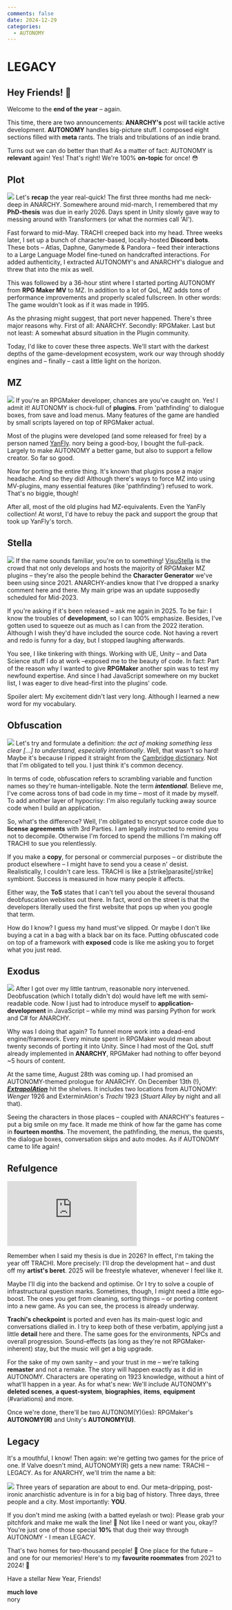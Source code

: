 ```yaml
---
comments: false
date: 2024-12-29
categories:
  - AUTONOMY
---
```


# LEGACY

## Hey Friends! 👋

Welcome to the **end of the year** – again.

This time, there are two announcements: **ANARCHY's** post will tackle active development. **AUTONOMY** handles big-picture stuff. I composed eight sections filled with **meta** rants. The trials and tribulations of an indie brand. 

Turns out we can do better than that! As a matter of fact: AUTONOMY is **relevant** again!
Yes! That's right! We're 100% **on-topic** for once! 😳

## Plot
![](/assets/blog/images/steam/2024/6d8363fdb499c27008a4addd9387422791043c48.png)
Let's **recap** the year real-quick! The first three months had me neck-deep in ANARCHY. Somewhere around mid-march, I remembered that my **PhD-thesis** was due in early 2026. Days spent in Unity slowly gave way to messing around with Transformers (or what the normies call 'AI').

Fast forward to mid-May. TRACHI creeped back into my head. Three weeks later, I set up a bunch of character-based, locally-hosted **Discord bots**. These bots – Atlas, Daphne, Ganymede & Pandora – feed their interactions to a Large Language Model fine-tuned on handcrafted interactions. For added authenticity, I extracted AUTONOMY's and ANARCHY's dialogue and threw that into the mix as well. 

This was followed by a 36-hour stint where I started porting AUTONOMY from **RPG Maker MV** to MZ. In addition to a lot of QoL, MZ adds tons of performance improvements and properly scaled fullscreen. In other words: The game wouldn't look as if it was made in 1995. 

As the phrasing might suggest, that port never happened. There's three major reasons why. First of all: ANARCHY. Secondly: RPGMaker. Last but not least: A somewhat absurd situation in the Plugin community. 

Today, I'd like to cover these three aspects. We'll start with the darkest depths of the game-development ecosystem, work our way through shoddy engines and – finally – cast a little light on the horizon.

## MZ
![](/assets/blog/images/steam/2024/4c5a82c1daf4dd460e75ac408630cb19cd7457da.png)
If you're an RPGMaker developer, chances are you've caught on. Yes! I admit it! AUTONOMY is chock-full of **plugins**. From 'pathfinding' to dialogue boxes, from save and load menus. Many features of the game are handled by small scripts layered on top of RPGMaker actual.

Most of the plugins were developed (and some released for free) by a person named [YanFly](http://yanfly.moe/). nory being a good-boy, I bought the full-pack. Largely to make AUTONOMY a better game, but also to support a fellow creator. So far so good. 

Now for porting the entire thing. It's known that plugins pose a major headache. And so they did! Although there's ways to force MZ into using MV-plugins, many essential features (like 'pathfinding') refused to work. That's no biggie, though!

After all, most of the old plugins had MZ-equivalents. Even the YanFly collection! At worst, I'd have to rebuy the pack and support the group that took up YanFly's torch.

## Stella
![](/assets/blog/images/steam/2024/58ce037641b0429b94a797df7305f2c03f09d82f.png)
If the name sounds familiar, you're on to something! [VisuStella](https://visustella.itch.io/) is the crowd that not only develops and hosts the majority of RPGMaker MZ plugins – they're also the people behind the **Character Generator** we've been using since 2021. ANARCHY-andies know that I've dropped a snarky comment here and there. My main gripe was an update supposedly scheduled for Mid-2023.

If you're asking if it's been released – ask me again in 2025. To be fair: I know the troubles of **development**, so I can 100% emphasize. Besides, I've gotten used to squeeze out as much as I can from the 2022 iteration. Although I wish they'd have included the source code. Not having a revert and redo is funny for a day, but I stopped laughing afterwards.

You see, I like tinkering with things. Working with UE, Unity – and Data Science stuff I do at work –exposed me to the beauty of code. In fact: Part of the reason why I wanted to give **RPGMaker** another spin was to test my newfound expertise. And since I had JavaScript somewhere on my bucket list, I was eager to dive head-first into the plugins' code.

Spoiler alert: My excitement didn't last very long. Although I learned a new word for my vocabulary.

## Obfuscation
![](/assets/blog/images/steam/2024/09e4759533470b7016287cf4ea70e9d5f2fbbb69.png)
Let's try and formulate a definition: *the act of making something less clear [...] to understand, especially intentionally*. Well, that wasn't so hard! Maybe it's because I ripped it straight from the [Cambridge dictionary](https://dictionary.cambridge.org/dictionary/english/obfuscation). Not that I'm obligated to tell you. I just think it's common decency.

In terms of code, obfuscation refers to scrambling variable and function names so they're human-intelligable. Note the term ***intentional***. Believe me, I've come across tons of bad code in my time – most of it made by myself. To add another layer of hypocrisy: I'm also regularly tucking away source code when I build an application.

So, what's the difference? Well, I'm obligated to encrypt source code due to **license agreements** with 3rd Parties. I am legally instructed to remind you not to decompile. Otherwise I'm forced to spend the millions I'm making off TRACHI to sue you relentlessly.

If you make a **copy**, for personal or commercial purposes – or distribute the product elsewhere – I might have to send you a cease n' desist. Realistically, I couldn't care less. TRACHI is like a [strike]parasite[/strike] symbiont. Success is measured in how many people it affects. 

Either way, the **ToS** states that I can't tell you about the several thousand deobfuscation websites out there. In fact, word on the street is that the developers literally used the first website that pops up when you google that term.

How do I know? I guess my hand must've slipped. Or maybe I don't like buying a cat in a bag with a black bar on its face. Putting obfuscated code on top of a framework with **exposed** code is like me asking you to forget what you just read.

## Exodus
![](/assets/blog/images/steam/2024/d1824312bfbdacb0ab09f8990347fbdc43ce5a05.png)
After I got over my little tantrum, reasonable nory intervened. Deobfuscation (which I totally didn't do) would have left me with semi-readable code. Now I just had to introduce myself to **application-development** in JavaScript – while my mind was parsing Python for work and C# for ANARCHY.

Why was I doing that again? To funnel more work into a dead-end engine/framework. Every minute spent in RPGMaker would mean about twenty seconds of porting it into Unity. Since I had most of the QoL stuff already implemented in **ANARCHY**, RPGMaker had nothing to offer beyond ~5 hours of content.

At the same time, August 28th was coming up. I had promised an AUTONOMY-themed prologue for ANARCHY. On December 13th (!), ***[ExtrapolAtion](https://store.steampowered.com/news/app/2169000/view/509566179781641078?l=english)*** hit the shelves. It includes two locations from AUTONOMY: *Wenger* 1926 and ExterminAtion's *Trachi* 1923 (*Stuart Alley* by night and all that).

Seeing the characters in those places – coupled with ANARCHY's features – put a big smile on my face. It made me think of how far the game has come in **fourteen months**. The movement, the pathfinding, the menus, the quests, the dialogue boxes, conversation skips and auto modes. As if AUTONOMY came to life again!

## Refulgence

<div class="md-embed md-embed--16-9">
<iframe allowfullscreen="" frameborder="0" src="https://www.youtube.com/embed/5-92Ps25N-M"></iframe>
</div>

Remember when I said my thesis is due in 2026? In effect, I'm taking the year off TRACHI. More precisely: I'll drop the development hat – and dust off my **artist's beret**. 2025 will be freestyle whatever, whenever I feel like it.

Maybe I'll dig into the backend and optimise. Or I try to solve a couple of infrastructural question marks. Sometimes, though, I might need a little ego-boost. The ones you get from cleaning, sorting things – or porting content into a new game. As you can see, the process is already underway. 

**Trachi's checkpoint** is ported and even has its main-quest logic and conversations dialled in. I try to keep both of these verbatim, applying just a little **detail** here and there. The same goes for the environments, NPCs and overall progression. Sound-effects (as long as they're not RPGMaker-inherent) stay, but the music will get a big upgrade. 

For the sake of my own sanity – and your trust in me – we're talking **remaster** and not a remake. The story will happen exactly as it did in AUTONOMY. Characters are operating on 1923 knowledge, without a hint of what'll happen in a year. As for what's new: We'll include AUTONOMY's **deleted scenes**, **a quest-system**, **biographies**, **items**, **equipment** (#variations) and more. 

Once we're done, there'll be two AUTONOM(Y)(ies): RPGMaker's **AUTONOMY(R)** and Unity's **AUTONOMY(U)**.

## Legacy
It's a mouthful, I know! Then again: we're getting two games for the price of one. If Valve doesn't mind, AUTONOMY(R) gets a new name: TRACHI – LEGACY. As for ANARCHY, we'll trim the name a bit: 

![](/assets/blog/images/steam/2024/45313f4cb2ccd4626b9efb4190e073ad01d40774.png)
Three years of separation are about to end. Our meta-dripping, post-ironic anarchistic adventure is in for a big bag of history. Three days, three people and a city. Most importantly: **YOU**. 

If you don't mind me asking (with a batted eyelash or two): Please grab your pitchfork and make me walk the line! 🙏 Not like I need or want you, okay!? You're just one of those special **10%** that dug their way through AUTONOMY - I mean LEGACY.

That's two homes for two-thousand people! 👏 One place for the future – and one for our memories!
Here's to my **favourite roommates** from 2021 to 2024! 🤗

Have a stellar New Year, Friends! 

**much love**  
nory
